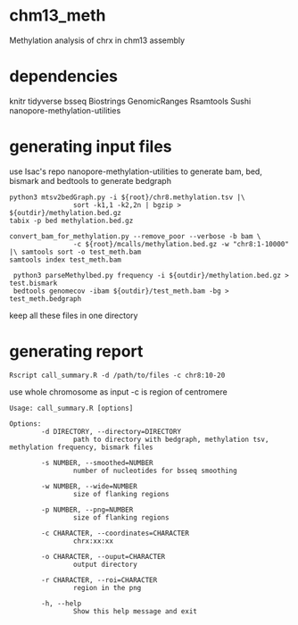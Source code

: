 # chm13_meth
Methylation analysis of chrx in chm13 assembly

# dependencies
knitr
tidyverse
bsseq
Biostrings
GenomicRanges
Rsamtools
Sushi
nanopore-methylation-utilities

# generating input files

use Isac's repo nanopore-methylation-utilities to generate bam, bed, bismark and bedtools to generate bedgraph

```
python3 mtsv2bedGraph.py -i ${root}/chr8.methylation.tsv |\
                sort -k1,1 -k2,2n | bgzip > ${outdir}/methylation.bed.gz
tabix -p bed methylation.bed.gz

convert_bam_for_methylation.py --remove_poor --verbose -b bam \
                -c ${root}/mcalls/methylation.bed.gz -w "chr8:1-10000" |\ samtools sort -o test_meth.bam
samtools index test_meth.bam

 python3 parseMethylbed.py frequency -i ${outdir}/methylation.bed.gz > test.bismark
 bedtools genomecov -ibam ${outdir}/test_meth.bam -bg > test_meth.bedgraph
```
keep all these files in one directory

# generating report

```
Rscript call_summary.R -d /path/to/files -c chr8:10-20
```
use whole chromosome as input -c is region of centromere
```
Usage: call_summary.R [options]

Options:
        -d DIRECTORY, --directory=DIRECTORY
                path to directory with bedgraph, methylation tsv, methylation frequency, bismark files

        -s NUMBER, --smoothed=NUMBER
                number of nucleotides for bsseq smoothing

        -w NUMBER, --wide=NUMBER
                size of flanking regions

        -p NUMBER, --png=NUMBER
                size of flanking regions

        -c CHARACTER, --coordinates=CHARACTER
                chrx:xx:xx

        -o CHARACTER, --ouput=CHARACTER
                output directory

        -r CHARACTER, --roi=CHARACTER
                region in the png

        -h, --help
                Show this help message and exit
```

